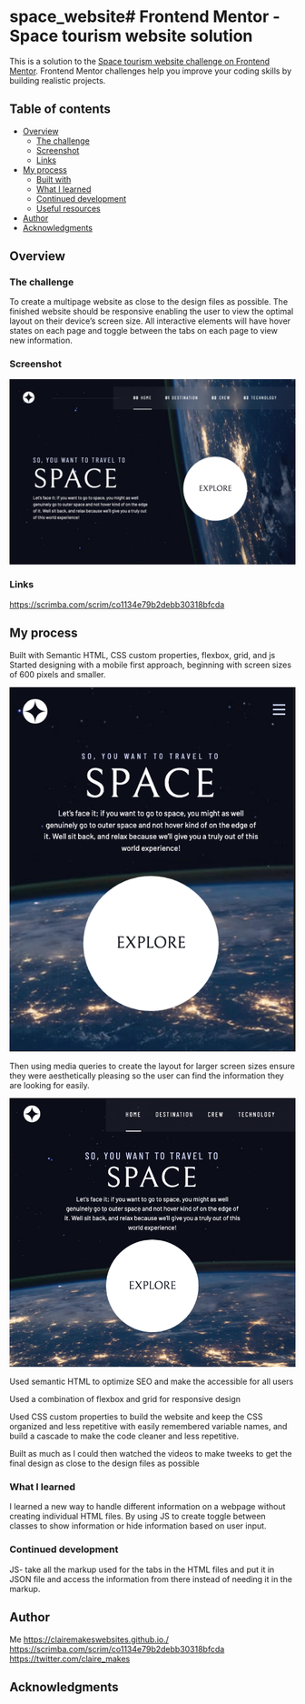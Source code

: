 # space_website# Frontend Mentor - Space tourism website solution

This is a solution to the [Space tourism website challenge on Frontend Mentor](https://www.frontendmentor.io/challenges/space-tourism-multipage-website-gRWj1URZ3). Frontend Mentor challenges help you improve your coding skills by building realistic projects. 

## Table of contents

- [Overview](#overview)
  - [The challenge](#the-challenge)
  - [Screenshot](#screenshot)
  - [Links](#links)
- [My process](#my-process)
  - [Built with](#built-with)
  - [What I learned](#what-i-learned)
  - [Continued development](#continued-development)
  - [Useful resources](#useful-resources)
- [Author](#author)
- [Acknowledgments](#acknowledgments)


## Overview

### The challenge
To create a multipage website as close to the design files as possible. The finished website should be responsive enabling the user to view the optimal layout on their device’s screen size. All interactive elements will have hover states on each page and toggle between the tabs on each page to view new information. 

### Screenshot
![My Image](space_tourism_desktop.png)

### Links
https://scrimba.com/scrim/co1134e79b2debb30318bfcda 
## My process

Built with Semantic HTML, CSS custom properties, flexbox, grid, and js
Started designing with a mobile first approach, beginning with screen sizes of 600 pixels and smaller. 

![My Image](space_tourism_mobile.png)

Then using media queries to create the layout for larger screen sizes ensure they were aesthetically pleasing so the user can find the information they are looking for easily.

![My Image](space_tourism_tablet.png)

Used semantic HTML to optimize SEO and make the accessible for all users

Used a combination of flexbox and grid for responsive design

Used CSS custom properties to build the website and keep the CSS organized and less repetitive with easily remembered variable names, and build a cascade to make the code cleaner and less repetitive.

Built as much as I could then watched the videos to make tweeks to get the final design as close to the design files as possible

### What I learned
I learned a new way to handle different information on a webpage without creating individual HTML files. By using JS to create toggle between classes to show information or hide information based on user input.

### Continued development
JS- take all the markup used for the tabs in the HTML files and put it in JSON file and access the information from there instead of needing it in the markup.

## Author
Me
https://clairemakeswebsites.github.io./
https://scrimba.com/scrim/co1134e79b2debb30318bfcda
https://twitter.com/claire_makes
## Acknowledgments

